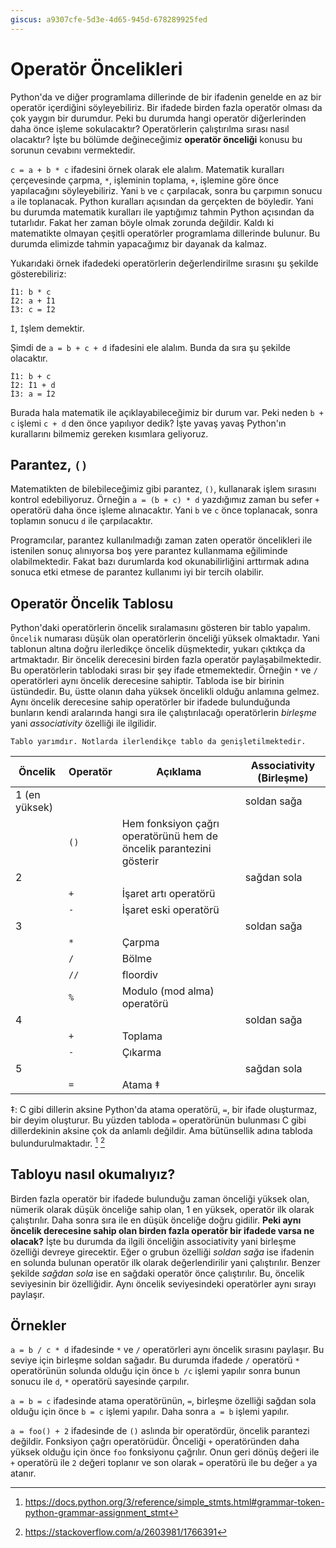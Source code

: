 ```yaml
---
giscus: a9307cfe-5d3e-4d65-945d-678289925fed
---
```


# Operatör Öncelikleri

Python'da ve diğer programlama dillerinde de bir ifadenin genelde en az bir
operatör içerdiğini söyleyebiliriz. Bir ifadede birden fazla operatör olması da
çok yaygın bir durumdur. Peki bu durumda hangi operatör diğerlerinden daha önce
işleme sokulacaktır? Operatörlerin çalıştırılma sırası nasıl olacaktır? İşte bu
bölümde değineceğimiz **operatör önceliği** konusu bu sorunun cevabını
vermektedir.

`c = a + b * c` ifadesini örnek olarak ele alalım. Matematik kuralları
çerçevesinde çarpma, `*`, işleminin toplama, `+`, işlemine göre önce
yapılacağını söyleyebiliriz. Yani `b` ve `c` çarpılacak, sonra bu çarpımın
sonucu `a` ile toplanacak. Python kuralları açısından da gerçekten de böyledir.
Yani bu durumda matematik kuralları ile yaptığımız tahmin Python açısından da
tutarlıdır. Fakat her zaman böyle olmak zorunda değildir. Kaldı ki matematikte
olmayan çeşitli operatörler programlama dillerinde bulunur. Bu durumda elimizde
tahmin yapacağımız bir dayanak da kalmaz.

Yukarıdaki örnek ifadedeki operatörlerin değerlendirilme sırasını şu şekilde
gösterebiliriz:

```text
İ1: b * c
İ2: a + İ1
İ3: c = İ2
```

`İ`, `İ`şlem demektir.

Şimdi de `a = b + c + d` ifadesini ele alalım. Bunda da sıra şu şekilde
olacaktır.

```text
İ1: b + c
İ2: İ1 + d
İ3: a = İ2
```

Burada hala matematik ile açıklayabileceğimiz bir durum var. Peki neden `b + c`
işlemi `c + d` den önce yapılıyor dedik? İşte yavaş yavaş Python'ın kurallarını
bilmemiz gereken kısımlara geliyoruz.

## Parantez, `()`

Matematikten de bilebileceğimiz gibi parantez, `()`, kullanarak işlem sırasını
kontrol edebiliyoruz. Örneğin `a = (b + c) * d` yazdığımız zaman bu sefer
`+` operatörü daha önce işleme alınacaktır. Yani `b` ve `c` önce toplanacak,
sonra toplamın sonucu `d` ile çarpılacaktır.

Programcılar, parantez kullanılmadığı zaman zaten operatör öncelikleri ile
istenilen sonuç alınıyorsa boş yere parantez kullanmama eğiliminde
olabilmektedir. Fakat bazı durumlarda kod okunabilirliğini arttırmak adına
sonuca etki etmese de parantez kullanımı iyi bir tercih olabilir.

## Operatör Öncelik Tablosu

Python'daki operatörlerin öncelik sıralamasını gösteren bir tablo yapalım.
`Öncelik` numarası düşük olan operatörlerin önceliği yüksek olmaktadır. Yani
tablonun altına doğru ilerledikçe öncelik düşmektedir, yukarı çıktıkça da
artmaktadır. Bir öncelik derecesini birden fazla operatör paylaşabilmektedir.
Bu operatörlerin tablodaki sırası bir şey ifade etmemektedir. Örneğin `*` ve
`/` operatörleri aynı öncelik derecesine sahiptir. Tabloda ise bir birinin
üstündedir. Bu, üstte olanın daha yüksek öncelikli olduğu anlamına gelmez.
Aynı öncelik derecesine sahip operatörler bir ifadede bulunduğunda bunların
kendi aralarında hangi sıra ile çalıştırılacağı operatörlerin *birleşme* yani
*associativity* özelliği ile ilgilidir.

```{todo}
Tablo yarımdır. Notlarda ilerlendikçe tablo da genişletilmektedir.
```

| Öncelik       | Operatör | Açıklama                                                            | Associativity (Birleşme) |
|---------------|----------|---------------------------------------------------------------------|--------------------------|
| 1 (en yüksek) |          |                                                                     | soldan sağa              |
|               | `()`     | Hem fonksiyon çağrı operatörünü hem de öncelik parantezini gösterir |                          |
| 2             |          |                                                                     | sağdan sola              |
|               | `+`      | İşaret artı operatörü                                               |                          |
|               | `-`      | İşaret eski operatörü                                               |                          |
| 3             |          |                                                                     | soldan sağa              |
|               | `*`      | Çarpma                                                              |                          |
|               | `/`      | Bölme                                                               |                          |
|               | `//`     | floordiv                                                            |                          |
|               | `%`      | Modulo (mod alma) operatörü                                         |                          |
| 4             |          |                                                                     | soldan sağa              |
|               | `+`      | Toplama                                                             |                          |
|               | `-`      | Çıkarma                                                             |                          |
| 5             |          |                                                                     | sağdan sola              |
|               | `=`      | Atama ‡                                                             |                          |

‡: C gibi dillerin aksine Python'da atama operatörü, `=`, bir ifade oluşturmaz,
bir deyim oluşturur. Bu yüzden tabloda `=` operatörünün bulunması C gibi
dillerdekinin aksine çok da anlamlı değildir. Ama bütünsellik adına tabloda
bulundurulmaktadır. [^1f] [^2f]

## Tabloyu nasıl okumalıyız?

Birden fazla operatör bir ifadede bulunduğu zaman önceliği yüksek olan, nümerik
olarak düşük önceliğe sahip olan, 1 en yüksek, operatör ilk olarak çalıştırılır.
Daha sonra sıra ile en düşük önceliğe doğru gidilir. **Peki aynı öncelik
derecesine sahip olan birden fazla operatör bir ifadede varsa ne olacak?**
İşte bu durumda da ilgili önceliğin associativity yani birleşme özelliği
devreye girecektir. Eğer o grubun özelliği *soldan sağa* ise ifadenin en solunda
bulunan operatör ilk olarak değerlendirilir yani çalıştırılır. Benzer şekilde
*sağdan sola* ise en sağdaki operatör önce çalıştırılır. Bu, öncelik seviyesinin
bir özelliğidir. Aynı öncelik seviyesindeki operatörler aynı sırayı paylaşır.

## Örnekler

`a = b / c * d` ifadesinde `*` ve `/` operatörleri aynı öncelik sırasını paylaşır.
Bu seviye için birleşme soldan sağadır. Bu durumda ifadede `/` operatörü `*`
operatörünün solunda olduğu için önce `b /c` işlemi yapılır sonra bunun sonucu
ile `d`, `*` operatörü sayesinde çarpılır.

`a = b = c` ifadesinde atama operatörünün, `=`, birleşme özelliği sağdan sola
olduğu için önce `b = c` işlemi yapılır. Daha sonra `a = b` işlemi yapılır.

`a = foo() + 2` ifadesinde de `()` aslında bir operatördür, öncelik parantezi
değildir. Fonksiyon çağrı operatörüdür. Önceliği `+` operatöründen daha yüksek
olduğu için önce `foo` fonksiyonu çağrılır. Onun geri dönüş değeri ile `+`
operatörü ile `2` değeri toplanır ve son olarak `=` operatörü ile bu değer
`a` ya atanır.

[^1f]: <https://docs.python.org/3/reference/simple_stmts.html#grammar-token-python-grammar-assignment_stmt>
[^2f]: <https://stackoverflow.com/a/2603981/1766391>
